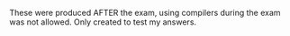 These were produced AFTER the exam, using compilers during the exam was not allowed. Only created to test my answers.
